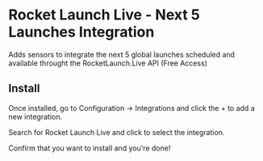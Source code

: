 # Rocket Launch Live - Next 5 Launches Integration
Adds sensors to integrate the next 5 global launches scheduled and available throught the RocketLaunch.Live API (Free Access)

## Install

Once installed, go to Configuration -> Integrations and click the + to add a new integration.

Search for Rocket Launch Live and click to select the integration.

Confirm that you want to install and you're done!
